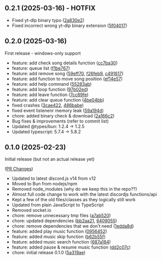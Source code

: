 ## 0.2.1 (2025-03-16) - HOTFIX

* Fixed yt-dlp binary typo ([2a830e2](https://github.com/Cookzz/joel-bot-v2/commit/2a830e2b199ab68616f6bd6319f646169f8b00f2))
* Fixed incorrect wrong yt-dlp binary extension ([5f04017](https://github.com/Cookzz/joel-bot-v2/commit/5f0401767c4c7a0fbb9e2a7c4d96c418d85d56fa))

## 0.2.0 (2025-03-16)

First release - windows-only support

* feature: add check song details function ([cc7ba30](https://github.com/Cookzz/joel-bot-v2/commit/cc7ba30730d493ab95ca67f8bf5a2cfe874f0e6d))
* feature: queue list ([f1be767](https://github.com/Cookzz/joel-bot-v2/commit/f1be7672fcc919c1fa41ec5d728d54d427271e99))
* feature: add remove song ([59eff70](https://github.com/Cookzz/joel-bot-v2/commit/59eff703db902d31726dbcf4a45d8ef35f057cb1), [f26feb9](https://github.com/Cookzz/joel-bot-v2/commit/f26feb9a3e756ecdc42814dce57fd35a160e9aa3), [c491617](https://github.com/Cookzz/joel-bot-v2/commit/c4916175804608c0eb37a6bcc058249ab56dfdf7))
* feature: add function to move song position ([ef14e57](https://github.com/Cookzz/joel-bot-v2/commit/ef14e57495ecbed161fe803be6acae84ea897bc0))
* feature: add help command ([55283ab](https://github.com/Cookzz/joel-bot-v2/commit/55283abcd4f2df82d599d9cd21178aa77aa9f944))
* feature: add loop function ([97b02ed](https://github.com/Cookzz/joel-bot-v2/commit/97b02ed03dc584cec6be9c91da36ac1762a8fd0e))
* feature: add leave function ([7cc89fe](https://github.com/Cookzz/joel-bot-v2/commit/7cc89fea9730eacd96850f72ff9b4c01d4f3a66b))
* feature: add clear queue function ([4be04bb](https://github.com/Cookzz/joel-bot-v2/commit/4be04bb7daf4da5cc563b7ea96be6a2d1161097d))
* fixed crashes ([3cae422](https://github.com/Cookzz/joel-bot-v2/commit/3cae422cf82a5c95bc856e2df533d9be141bd511), [486babe](https://github.com/Cookzz/joel-bot-v2/commit/486babef7879c3c00a7f6f9d3a99c7b111c31410))
* fixed event listenenr memory leak ([59a194d](https://github.com/Cookzz/joel-bot-v2/commit/59a194d17b5dd6b17cd143fb42578fb7e58c02be))
* chore: added binary check & download ([2a166c2](https://github.com/Cookzz/joel-bot-v2/commit/2a166c23ebacf8cfe6ce20a7c906f584adf7a77a))
* Bug fixes & improvements (refer to commit list)
* Updated @types/bun: 1.2.4 -> 1.2.5
* Updated typescript: 5.7.4 -> 5.8.2


## 0.1.0 (2025-02-23)

Initial release (but not an actual release yet)

([PR Changes](https://github.com/Cookzz/joel-bot-v2/pull/1))
* Updated to latest discord.js v14 from v12
* Moved to Bun from nodejs/npm
* Removed node_modules (why do we keep this in the repo??)
* Almost full code change to work with the latest discordjs functions/api
* Kept a few of the old files/classes as they logically still work
* Updated from plain JavaScript to TypeScript
* Removed socket.io
* chore: remove unnecessary tmp files ([a7ab520](https://github.com/Cookzz/joel-bot-v2/commit/a7ab520b9cfc853fd050d9d50d7566f706a13900))
* chore: updated dependencies ([bb2aa21](https://github.com/Cookzz/joel-bot-v2/commit/bb2aa217b002be413b39f381e4403d191e0e255b), [6409055](https://github.com/Cookzz/joel-bot-v2/commit/6409055c22e016d46e84e749d46f296dc4376985))
* chore: remove dependencies that we don't need ([1edda8d](https://github.com/Cookzz/joel-bot-v2/commit/1edda8d3f4cbf2261b0e29a815afed816df0b97c))
* feature: added play music function ([0956452](https://github.com/Cookzz/joel-bot-v2/commit/09564520666a65f6424e0fe0788b28cf9c5c7657))
* feature: added music skip function ([b62b55f](https://github.com/Cookzz/joel-bot-v2/commit/b62b55f17678f2883c1fddb7b59b3e9adc34bdd5))
* feature: added music search function ([687a184](https://github.com/Cookzz/joel-bot-v2/commit/687a184fb153bbb4562b81376473b4d971cb94c5))
* feature: added pause & resume music function ([dd2c07c](https://github.com/Cookzz/joel-bot-v2/commit/dd2c07cedd03bf65225544c9a91446b6633f7d2c))
* chore: initial release 0.1.0 ([5a319ae](https://github.com/Cookzz/joel-bot-v2/commit/5a319ae944282db888ed3adbcd0a12b6715bb62f))